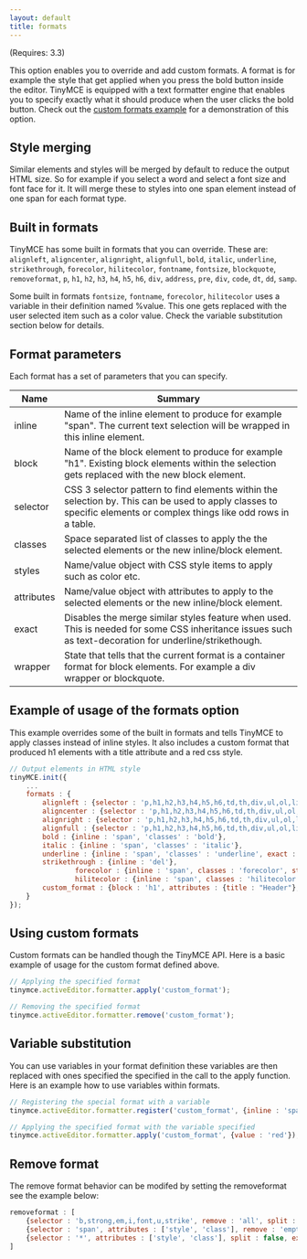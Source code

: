 ```yaml
---
layout: default
title: formats
---
```


(Requires: 3.3)

This option enables you to override and add custom formats. A format is for example the style that get applied when you press the bold button inside the editor. TinyMCE is equipped with a text formatter engine that enables you to specify exactly what it should produce when the user clicks the bold button. Check out the [custom formats example](https://www.tiny.cloud/docs/demo/format-custom/) for a demonstration of this option.

## Style merging

Similar elements and styles will be merged by default to reduce the output HTML size. So for example if you select a word and select a font size and font face for it. It will merge these to styles into one span element instead of one span for each format type.

## Built in formats

TinyMCE has some built in formats that you can override. These are: `alignleft`, `aligncenter`, `alignright`, `alignfull`, `bold`, `italic`, `underline`, `strikethrough`, `forecolor`, `hilitecolor`, `fontname`, `fontsize`, `blockquote`, `removeformat`, `p`, `h1`, `h2`, `h3`, `h4`, `h5`, `h6`, `div`, `address`, `pre`, `div`, `code`, `dt`, `dd`, `samp`.

Some built in formats `fontsize`, `fontname`, `forecolor`, `hilitecolor` uses a variable in their definition named %value. This one gets replaced with the user selected item such as a color value. Check the variable substitution section below for details.

## Format parameters

Each format has a set of parameters that you can specify.

| Name | Summary |
| --- | --- |
| inline | Name of the inline element to produce for example "span". The current text selection will be wrapped in this inline element. |
| block | Name of the block element to produce for example "h1". Existing block elements within the selection gets replaced with the new block element. |
| selector | CSS 3 selector pattern to find elements within the selection by. This can be used to apply classes to specific elements or complex things like odd rows in a table. |
| classes | Space separated list of classes to apply the the selected elements or the new inline/block element. |
| styles | Name/value object with CSS style items to apply such as color etc. |
| attributes | Name/value object with attributes to apply to the selected elements or the new inline/block element. |
| exact | Disables the merge similar styles feature when used. This is needed for some CSS inheritance issues such as text-decoration for underline/strikethough. |
| wrapper | State that tells that the current format is a container format for block elements. For example a div wrapper or blockquote. |

## Example of usage of the formats option

This example overrides some of the built in formats and tells TinyMCE to apply classes instead of inline styles. It also includes a custom format that produced h1 elements with a title attribute and a red css style.

```js
// Output elements in HTML style
tinyMCE.init({
	...
	formats : {
		alignleft : {selector : 'p,h1,h2,h3,h4,h5,h6,td,th,div,ul,ol,li,table,img', classes : 'left'},
		aligncenter : {selector : 'p,h1,h2,h3,h4,h5,h6,td,th,div,ul,ol,li,table,img', classes : 'center'},
		alignright : {selector : 'p,h1,h2,h3,h4,h5,h6,td,th,div,ul,ol,li,table,img', classes : 'right'},
		alignfull : {selector : 'p,h1,h2,h3,h4,h5,h6,td,th,div,ul,ol,li,table,img', classes : 'full'},
		bold : {inline : 'span', 'classes' : 'bold'},
		italic : {inline : 'span', 'classes' : 'italic'},
		underline : {inline : 'span', 'classes' : 'underline', exact : true},
		strikethrough : {inline : 'del'},
                forecolor : {inline : 'span', classes : 'forecolor', styles : {color : '%value'}},
                hilitecolor : {inline : 'span', classes : 'hilitecolor', styles : {backgroundColor : '%value'}},
		custom_format : {block : 'h1', attributes : {title : "Header"}, styles : {color : red}}
	}
});
```

## Using custom formats

Custom formats can be handled though the TinyMCE API. Here is a basic example of usage for the custom format defined above.

```js
// Applying the specified format
tinymce.activeEditor.formatter.apply('custom_format');

// Removing the specified format
tinymce.activeEditor.formatter.remove('custom_format');
```

## Variable substitution

You can use variables in your format definition these variables are then replaced with ones specified the specified in the call to the apply function. Here is an example how to use variables within formats.

```js
// Registering the special format with a variable
tinymce.activeEditor.formatter.register('custom_format', {inline : 'span', styles : {color : '%value'}});

// Applying the specified format with the variable specified
tinymce.activeEditor.formatter.apply('custom_format', {value : 'red'});
```

## Remove format

The remove format behavior can be modifed by setting the removeformat see the example below:

```js
removeformat : [
    {selector : 'b,strong,em,i,font,u,strike', remove : 'all', split : true, expand : false, block_expand : true, deep : true},
    {selector : 'span', attributes : ['style', 'class'], remove : 'empty', split : true, expand : false, deep : true},
    {selector : '*', attributes : ['style', 'class'], split : false, expand : false, deep : true}
]
```
